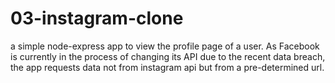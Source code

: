 # 03-instagram-clone

a simple node-express app to view the profile page of a user.
As Facebook is currently in the process of changing its API
due to the recent data breach, the app requests data not from
instagram api but from a pre-determined url.
```

